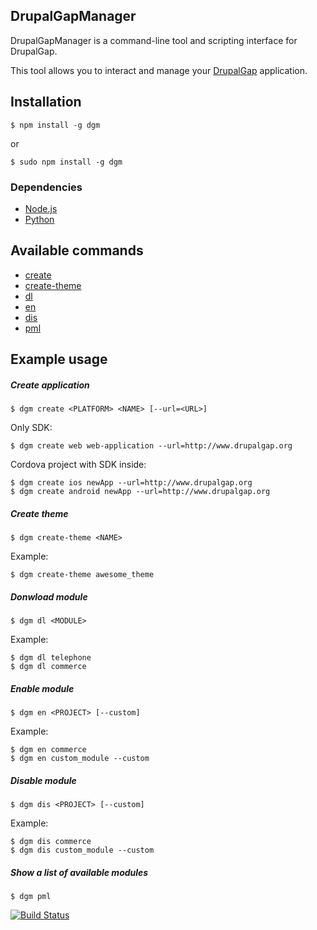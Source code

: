 DrupalGapManager
----------------

DrupalGapManager is a command-line tool and scripting interface for DrupalGap.

This tool allows you to interact and manage your [DrupalGap](http://www.drupalgap.org) application.

## Installation
	$ npm install -g dgm

or

	$ sudo npm install -g dgm

### Dependencies

* [Node.js](http://nodejs.org)
* [Python](https://www.python.org/downloads/)

## Available commands  
* [create](#create-application)
* [create-theme](#create-theme)
* [dl](#donwload-module)  
* [en](#enable-module)
* [dis](#disable-module)
* [pml](#show-a-list-of-available-modules)

## Example usage

##### Create application
	$ dgm create <PLATFORM> <NAME> [--url=<URL>]

Only SDK:

	$ dgm create web web-application --url=http://www.drupalgap.org

Cordova project with SDK inside:
	
	$ dgm create ios newApp --url=http://www.drupalgap.org
	$ dgm create android newApp --url=http://www.drupalgap.org
	
##### Create theme
	$ dgm create-theme <NAME>
	
Example:

	$ dgm create-theme awesome_theme	
	
##### Donwload module
	$ dgm dl <MODULE>

Example:
	
	$ dgm dl telephone
	$ dgm dl commerce
	
##### Enable module
	$ dgm en <PROJECT> [--custom]

Example:
	
	$ dgm en commerce
	$ dgm en custom_module --custom

##### Disable module
	$ dgm dis <PROJECT> [--custom]

Example:
	
	$ dgm dis commerce
	$ dgm dis custom_module --custom
	
##### Show a list of available modules
	$ dgm pml
	

[![Build Status](https://travis-ci.org/Sanchiz/DrupalGapManager.svg?branch=master)](https://travis-ci.org/Sanchiz/DrupalGapManager)